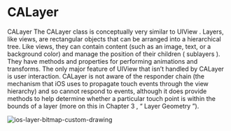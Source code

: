 # CALayer
CALayer The CALayer class is conceptually very similar to UIView . Layers, like views, are rectangular objects that can be arranged into a hierarchical tree. Like views, they can contain content (such as an image, text, or a background color) and manage the position of their children ( sublayers ). They have methods and properties for performing animations and transforms. The only major feature of UIView that isn’t handled by CALayer is user interaction. CALayer is not aware of the responder chain (the mechanism that iOS uses to propagate touch events through the view hierarchy) and so cannot respond to events, although it does provide methods to help determine whether a particular touch point is within the bounds of a layer (more on this in Chapter 3 , “ Layer Geometry ”).

![ios-layer-bitmap-custom-drawing](https://user-images.githubusercontent.com/24994818/64067043-262edc80-cbe7-11e9-8350-205a9c14863f.png)
